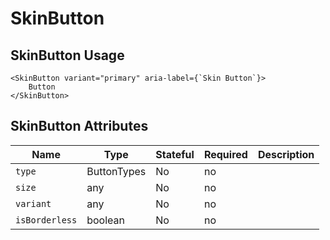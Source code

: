 # SkinButton

## SkinButton Usage

```react
<SkinButton variant="primary" aria-label={`Skin Button`}>
    Button
</SkinButton>
```

## SkinButton Attributes

Name | Type | Stateful | Required | Description
--- | --- | --- | --- | ---
`type` | ButtonTypes | No | no | 
`size` | any | No | no | 
`variant` | any | No | no | 
`isBorderless` | boolean | No | no | 
